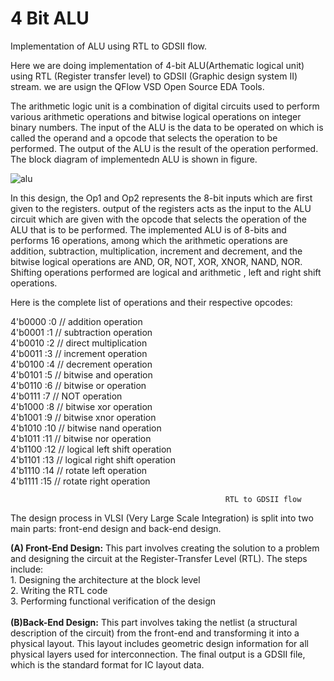# 4 Bit ALU
Implementation of ALU using RTL to GDSII flow.

Here we are doing implementation of 4-bit ALU(Arthematic logical unit) using RTL (Register
transfer level) to GDSII (Graphic design system II) stream. we are usign the QFlow VSD Open Source EDA Tools.

The arithmetic logic unit is a combination of digital circuits used to perform various arithmetic operations and bitwise logical operations on integer binary numbers. The input of the ALU is the data to be operated on which is called the operand and a opcode that selects the operation to be performed. The output of the ALU is the result of the operation performed. The block diagram of implementedn ALU is shown in figure. 

![alu](https://github.com/user-attachments/assets/fb1c06f8-7145-41d2-86a0-e75ded416650)

In this design, the Op1 and Op2 represents the 8-bit inputs which are first given to the registers. output of the registers acts as the input to the ALU circuit which are given with the opcode that selects the operation of the ALU that is to be performed. The implemented ALU is of 8-bits and performs 16 operations, among which the arithmetic operations are addition, subtraction, multiplication, increment and decrement, and the bitwise logical operations are AND, OR, NOT, XOR, XNOR, NAND, NOR. Shifting operations performed are logical and arithmetic , left and right shift operations.

Here is the complete list of operations and their respective opcodes:

4'b0000 :0 // addition operation  <br>
4'b0001 :1 // subtraction operation <br>
4'b0010 :2 // direct multiplication <br>
4'b0011 :3 // increment operation <br>
4'b0100 :4 // decrement operation <br>
4'b0101 :5 // bitwise and operation <br>
4'b0110 :6 // bitwise or operation <br>
4'b0111 :7 // NOT operation <br>
4'b1000 :8 // bitwise xor operation <br>
4'b1001 :9 // bitwise xnor operation <br>
4'b1010 :10 // bitwise nand operation <br>
4'b1011 :11 // bitwise nor operation <br>
4'b1100 :12 // logical left shift operation <br>
4'b1101 :13 // logical right shift operation <br>
4'b1110 :14 // rotate left operation <br>
4'b1111 :15 // rotate right operation <br>

                                                    RTL to GDSII flow
The design process in VLSI (Very Large Scale Integration) is split into two main parts: front-end design and back-end design.

**(A) Front-End Design:** This part involves creating the solution to a problem and designing the circuit at the Register-Transfer Level (RTL). The steps include:<br>
                          1. Designing the architecture at the block level <br>
                          2. Writing the RTL code <br>
                          3. Performing functional verification of the design <br>                     
**(B)Back-End Design:** This part involves taking the netlist (a structural description of the circuit) from the front-end and transforming it into a physical layout. This                           layout includes geometric design information for all physical layers used for interconnection. The final output is a GDSII file, which is the                                 standard format for IC layout data.

